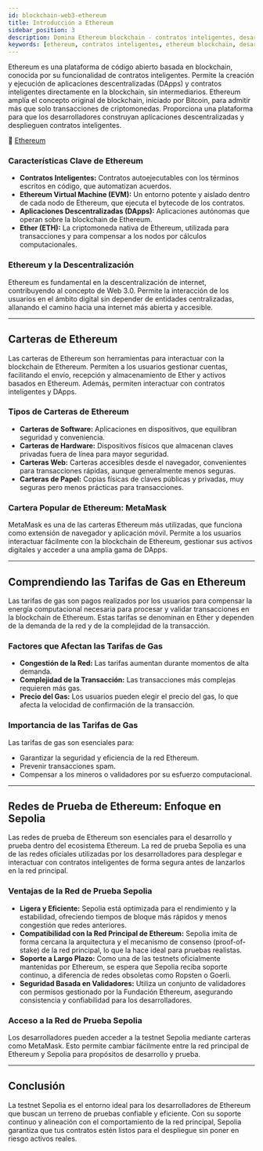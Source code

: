 ```yaml
---
id: blockchain-web3-ethereum
title: Introducción a Ethereum
sidebar_position: 3
description: Domina Ethereum blockchain - contratos inteligentes, desarrollo DApp, funcionalidad EVM y la base de finanzas descentralizadas y aplicaciones Web3.
keywords: [ethereum, contratos inteligentes, ethereum blockchain, desarrollo DApp, EVM, ether, ETH, aplicaciones descentralizadas, plataforma web3]
---
```



Ethereum es una plataforma de código abierto basada en blockchain, conocida por su funcionalidad de contratos inteligentes. Permite la creación y ejecución de aplicaciones descentralizadas (DApps) y contratos inteligentes directamente en la blockchain, sin intermediarios. Ethereum amplía el concepto original de blockchain, iniciado por Bitcoin, para admitir más que solo transacciones de criptomonedas. Proporciona una plataforma para que los desarrolladores construyan aplicaciones descentralizadas y desplieguen contratos inteligentes.

🔗 [Ethereum](https://ethereum.org)

### Características Clave de Ethereum

* **Contratos Inteligentes:** Contratos autoejecutables con los términos escritos en código, que automatizan acuerdos.
* **Ethereum Virtual Machine (EVM):** Un entorno potente y aislado dentro de cada nodo de Ethereum, que ejecuta el bytecode de los contratos.
* **Aplicaciones Descentralizadas (DApps):** Aplicaciones autónomas que operan sobre la blockchain de Ethereum.
* **Ether (ETH):** La criptomoneda nativa de Ethereum, utilizada para transacciones y para compensar a los nodos por cálculos computacionales.

### Ethereum y la Descentralización

Ethereum es fundamental en la descentralización de internet, contribuyendo al concepto de Web 3.0. Permite la interacción de los usuarios en el ámbito digital sin depender de entidades centralizadas, allanando el camino hacia una internet más abierta y accesible.

---

## Carteras de Ethereum

Las carteras de Ethereum son herramientas para interactuar con la blockchain de Ethereum. Permiten a los usuarios gestionar cuentas, facilitando el envío, recepción y almacenamiento de Ether y activos basados en Ethereum. Además, permiten interactuar con contratos inteligentes y DApps.

### Tipos de Carteras de Ethereum

* **Carteras de Software:** Aplicaciones en dispositivos, que equilibran seguridad y conveniencia.
* **Carteras de Hardware:** Dispositivos físicos que almacenan claves privadas fuera de línea para mayor seguridad.
* **Carteras Web:** Carteras accesibles desde el navegador, convenientes para transacciones rápidas, aunque generalmente menos seguras.
* **Carteras de Papel:** Copias físicas de claves públicas y privadas, muy seguras pero menos prácticas para transacciones.

### Cartera Popular de Ethereum: MetaMask

MetaMask es una de las carteras Ethereum más utilizadas, que funciona como extensión de navegador y aplicación móvil. Permite a los usuarios interactuar fácilmente con la blockchain de Ethereum, gestionar sus activos digitales y acceder a una amplia gama de DApps.

---

## Comprendiendo las Tarifas de Gas en Ethereum

Las tarifas de gas son pagos realizados por los usuarios para compensar la energía computacional necesaria para procesar y validar transacciones en la blockchain de Ethereum. Estas tarifas se denominan en Ether y dependen de la demanda de la red y de la complejidad de la transacción.

### Factores que Afectan las Tarifas de Gas

* **Congestión de la Red:** Las tarifas aumentan durante momentos de alta demanda.
* **Complejidad de la Transacción:** Las transacciones más complejas requieren más gas.
* **Precio del Gas:** Los usuarios pueden elegir el precio del gas, lo que afecta la velocidad de confirmación de la transacción.

### Importancia de las Tarifas de Gas

Las tarifas de gas son esenciales para:

* Garantizar la seguridad y eficiencia de la red Ethereum.
* Prevenir transacciones spam.
* Compensar a los mineros o validadores por su esfuerzo computacional.

---

## Redes de Prueba de Ethereum: Enfoque en Sepolia

Las redes de prueba de Ethereum son esenciales para el desarrollo y prueba dentro del ecosistema Ethereum. La red de prueba Sepolia es una de las redes oficiales utilizadas por los desarrolladores para desplegar e interactuar con contratos inteligentes de forma segura antes de lanzarlos en la red principal.

### Ventajas de la Red de Prueba Sepolia

* **Ligera y Eficiente:** Sepolia está optimizada para el rendimiento y la estabilidad, ofreciendo tiempos de bloque más rápidos y menos congestión que redes anteriores.
* **Compatibilidad con la Red Principal de Ethereum:** Sepolia imita de forma cercana la arquitectura y el mecanismo de consenso (proof-of-stake) de la red principal, lo que la hace ideal para pruebas realistas.
* **Soporte a Largo Plazo:** Como una de las testnets oficialmente mantenidas por Ethereum, se espera que Sepolia reciba soporte continuo, a diferencia de redes obsoletas como Ropsten o Goerli.
* **Seguridad Basada en Validadores:** Utiliza un conjunto de validadores con permisos gestionado por la Fundación Ethereum, asegurando consistencia y confiabilidad para los desarrolladores.

### Acceso a la Red de Prueba Sepolia

Los desarrolladores pueden acceder a la testnet Sepolia mediante carteras como MetaMask. Esto permite cambiar fácilmente entre la red principal de Ethereum y Sepolia para propósitos de desarrollo y prueba.

---

## Conclusión

La testnet Sepolia es el entorno ideal para los desarrolladores de Ethereum que buscan un terreno de pruebas confiable y eficiente. Con su soporte continuo y alineación con el comportamiento de la red principal, Sepolia garantiza que tus contratos estén listos para el despliegue sin poner en riesgo activos reales.


